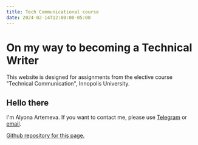 ```yaml
---
title: Tech Communicational course
date: 2024-02-14T12:00:00-05:00
---
```


# On my way to becoming a Technical Writer

This website is designed for assignments from the elective course "Technical Communication", Innopolis University.

## Hello there
I'm Alyona Artemeva. If you want to contact me, please use [Telegram](https://t.me/Art_libra) or [email](mailto:a.artemeva@innopolis.university). 

[Github repository for this page.](https://github.com/Alyona-art/Technical-Communication)
